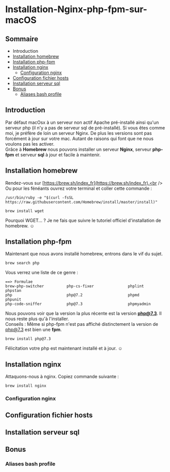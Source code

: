 # Installation-Nginx-php-fpm-sur-macOS

## Sommaire
* Introduction
* [Installation homebrew](#installation-homebrew)
* [Installation php-fpm](#installation-php-fpm)
* [Installation nginx](#installation-nginx)
  * [Configuration nginx](#configuration-nginx)
* [Configuration fichier hosts](#configuration-fichier-hosts)
* [Installation serveur sql](#installation-serveur-sql)
* [Bonus](#bonus)
  * [Aliases bash profile](#aliases-bash-profile)

## Introduction
Par défaut macOsx à un serveur non actif Apache pré-installé ainsi qu'un serveur php (il n'y a pas de serveur sql de pré-installé). Si vous êtes comme moi, je préfère de loin un serveur Nginx. De plus les versions sont pas forcément à jour sur votre mac. Autant de raisons qui font que ne nous voulons pas les activer.<br />
Grâce à **Homebrew** nous pouvons installer un serveur **Nginx**, serveur **php-fpm** et serveur **sql** à jour et facile à maintenir.

## Installation homebrew
Rendez-vous sur [https://brew.sh/index_fr](https://brew.sh/index_fr).<br />
Ou pour les fénéants ouvrez votre terminal et coller cette commande :
```
/usr/bin/ruby -e "$(curl -fsSL https://raw.githubusercontent.com/Homebrew/install/master/install)"

brew install wget
```
Pourquoi WGET... ? Je ne fais que suivre le tutoriel officiel d'installation de homebrew. :relaxed:

## Installation php-fpm
Maintenant que nous avons installé homebrew, entrons dans le vif du sujet.
```
brew search php
```
Vous verrez une liste de ce genre :
```
==> Formulae
brew-php-switcher          php-cs-fixer               phplint                phpstan
php                        php@7.2                    phpmd                  phpunit
php-code-sniffer           php@7.3                    phpmyadmin
```
Nous pouvons voir que la version la plus récente est la version **php@7.3**. Il nous reste plus qu'à l'installer.<br />
Conseils : Même si php-fpm n'est pas affiché distinctement la version de php@7.3 est bien une **fpm**.
```
brew install php@7.3
```

Félicitation votre php est maintenant installé et à jour. :relaxed:

## Installation nginx
Attaquons-nous à nginx. Copiez commande suivante :
```
brew install nginx
```

### Configuration nginx

## Configuration fichier hosts

## Installation serveur sql

## Bonus

### Aliases bash profile
